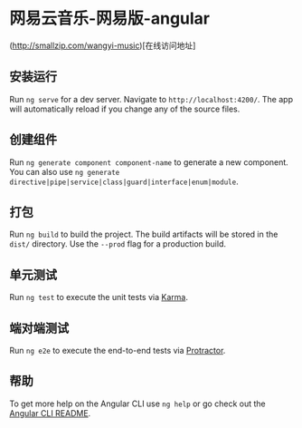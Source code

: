 # 网易云音乐-网易版-angular 

(http://smallzip.com/wangyi-music)[在线访问地址]

## 安装运行

Run `ng serve` for a dev server. Navigate to `http://localhost:4200/`. The app will automatically reload if you change any of the source files.

## 创建组件

Run `ng generate component component-name` to generate a new component. You can also use `ng generate directive|pipe|service|class|guard|interface|enum|module`.

## 打包

Run `ng build` to build the project. The build artifacts will be stored in the `dist/` directory. Use the `--prod` flag for a production build.

## 单元测试

Run `ng test` to execute the unit tests via [Karma](https://karma-runner.github.io).

## 端对端测试

Run `ng e2e` to execute the end-to-end tests via [Protractor](http://www.protractortest.org/).

## 帮助

To get more help on the Angular CLI use `ng help` or go check out the [Angular CLI README](https://github.com/angular/angular-cli/blob/master/README.md).

